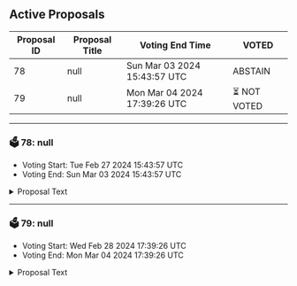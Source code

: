 ## Active Proposals

| Proposal ID | Proposal Title | Voting End Time | VOTED |
|-------------|----------------|-----------------|-------|
| 78 | null | Sun Mar 03 2024 15:43:57 UTC | ABSTAIN |
| 79 | null | Mon Mar 04 2024 17:39:26 UTC | ⏳ NOT VOTED |

---

### 🗳 78: null
- Voting Start: Tue Feb 27 2024 15:43:57 UTC
- Voting End: Sun Mar 03 2024 15:43:57 UTC

<details>
<summary>Proposal Text</summary>
 
null
</details>

---

### 🗳 79: null
- Voting Start: Wed Feb 28 2024 17:39:26 UTC
- Voting End: Mon Mar 04 2024 17:39:26 UTC

<details>
<summary>Proposal Text</summary>
 
null
</details>
